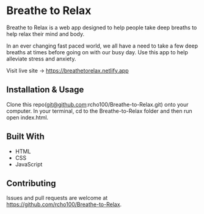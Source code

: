 # Breathe to Relax

Breathe to Relax is a web app designed to help people take deep breaths to help relax their mind and body.

In an ever changing fast paced world, we all have a need to take a few deep breaths at times before going on with our busy day. Use this app to help alleviate stress and anxiety.

Visit live site -> https://breathetorelax.netlify.app

## Installation & Usage

Clone this repo(git@github.com:rcho100/Breathe-to-Relax.git) onto your computer.
In your terminal, cd to the Breathe-to-Relax folder and then run open index.html.

## Built With

- HTML
- CSS
- JavaScript

## Contributing

Issues and pull requests are welcome at https://github.com/rcho100/Breathe-to-Relax.